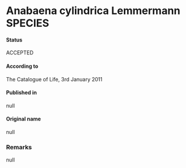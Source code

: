 # Anabaena cylindrica Lemmermann SPECIES

#### Status
ACCEPTED

#### According to
The Catalogue of Life, 3rd January 2011

#### Published in
null

#### Original name
null

### Remarks
null
